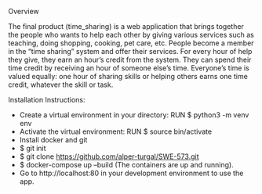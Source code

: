 Overview

The final product (time_sharing) is a web application that brings together the people who wants to help each other by
giving various services such as teaching, doing shopping, cooking, pet care, etc. People become a member in the “time
sharing” system and offer their services. For every hour of help they give, they earn an hour’s credit from the system.
They can spend their time credit by receiving an hour of someone else’s time. Everyone’s time is valued equally: one
hour of sharing skills or helping others earns one time credit, whatever the skill or task.

Installation Instructions:

- Create a virtual environment in your directory: RUN $ python3 -m venv env
- Activate the virtual environment: RUN $ source bin/activate
- Install docker and git
- $ git init
- $ git clone https://github.com/alper-turgal/SWE-573.git
- $ docker-compose up –build (The containers are up and running).
- Go to http://localhost:80 in your development environment to use the app.


